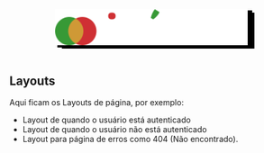 <div style="text-align:center; margin: 3rem 0;">
  <img src="../../../../assets/iforum.svg" height="64" style="filter: drop-shadow(4px 4px 0px black) drop-shadow(8px 2px 0px black)">
</div>

## Layouts

<p>Aqui ficam os Layouts de página, por exemplo:<p>

- Layout de quando o usuário está autenticado
- Layout de quando o usuário não está autenticado
- Layout para página de erros como 404 (Não encontrado).